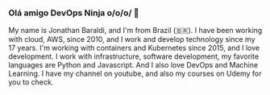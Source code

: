 ### Olá amigo DevOps Ninja o/o/o/ 👋

My name is Jonathan Baraldi, and I'm from Brazil (🇧🇷). I have been working with cloud, AWS, since 2010, and I work and develop technology since my 17 years. I'm working with containers and Kubernetes since 2015, and I love development. I work with infrastructure, software development, my favorite languages are Python and Javascript. And I also love DevOps and Machine Learning. I have my channel on youtube, and also my courses on Udemy for you to check.
<!--
**jonathanbaraldi/jonathanbaraldi** is a ✨ _special_ ✨ repository because its `README.md` (this file) appears on your GitHub profile.

[![Youtube Badge](https://img.shields.io/badge/-Youtube-FF0000?style=flat-square&labelColor=FF0000&logo=youtube&logoColor=white&link=https://youtube.com/jonathanbaraldi)](https://youtube.com/jonathanbaraldi)
[![Twitter Badge](https://img.shields.io/badge/-Twitter-1ca0f1?style=flat-square&labelColor=1ca0f1&logo=twitter&logoColor=white&link=https://twitter.com/baraldijonathan)](https://twitter.com/baraldijonathan)
[![Linkedin Badge](https://img.shields.io/badge/-LinkedIn-blue?style=flat-square&logo=Linkedin&logoColor=white&li

Here are some ideas to get you started:

- 🔭 I’m currently working on ...
- 🌱 I’m currently learning ...
- 👯 I’m looking to collaborate on ...
- 🤔 I’m looking for help with ...
- 💬 Ask me about ...
- 📫 How to reach me: ...
- 😄 Pronouns: ...
- ⚡ Fun fact: ...
-->
